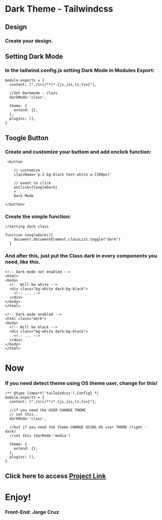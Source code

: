 # Dark Theme - Tailwindcss

## Design
### Create your design.

## Setting Dark Mode
### In the tailwind.config.js setting Dark Mode in Modules Export:

```
module.exports = {
  content: ["./src/**/*.{js,jsx,ts,tsx}"],
  
  //Set Darkmode - class
  darkMode:'class',

  theme: {
    extend: {},
  },
  plugins: [],
}
```
## Toogle Button
### Create and customize your buttom and add onclick function:

```
 <button

    // customize
    className='p-2 bg-black text-white w-[200px]'
    
    // event to click
    onClick={toogleDark}
    >
    Dark Mode

</button>
```
### Create the simple function:
```
//Setting dark class

function toogleDark(){
    document.documentElement.classList.toggle("dark")
  }
```

### And after this, just put the Class dark in every components you need, like this.

```
<!-- Dark mode not enabled -->
<html>
<body>
  <!-- Will be white -->
  <div class="bg-white dark:bg-black">
    <!-- ... -->
  </div>
</body>
</html>

```

```
<!-- Dark mode enabled -->
<html class="dark">
<body>
  <!-- Will be black -->
  <div class="bg-white dark:bg-black">
    <!-- ... -->
  </div>
</body>
</html>
```

# Now

### If you need detect theme using OS theme user, change for this!


```
/** @type {import('tailwindcss').Config} */
module.exports = {
  content: ["./src/**/*.{js,jsx,ts,tsx}"],

  //if you need the USER CHANGE THEME
  // set this.. 
  darkMode:'class',

  //but if you need the theme CHANGE USING OS user THEME (light - dark) 
  //set this (darMode:'media')
  
  theme: {
    extend: {},
  },
  plugins: [],
}
```

## Click here to access <a href="https://theme-dark-light-mode.netlify.app">Project Link</a>

# Enjoy!
### Front-End: Jorge Cruz

